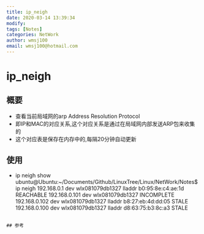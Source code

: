 ```yaml
---
title: ip_neigh
date: 2020-03-14 13:39:34
modify: 
tags: [Notes]
categories: NetWork
author: wmsj100
email: wmsj100@hotmail.com
---
```


# ip_neigh

## 概要

- 查看当前局域网的arp Address Resolution Protocol
- 即IP和MAC的对应关系,这个对应关系是通过在局域网内部发送ARP包来收集的
- 这个对应表是保存在内存中的,每隔20分钟自动更新

## 使用

- ip neigh show
ubuntu@Ubuntu:~/Documents/Github/LinuxTree/Linux/NetWork/Notes$ ip neigh
192.168.0.1 dev wlx081079db1327 lladdr b0:95:8e:c4:ae:1d REACHABLE
192.168.0.101 dev wlx081079db1327  INCOMPLETE
192.168.0.102 dev wlx081079db1327 lladdr b8:27:eb:4d:dd:05 STALE
192.168.0.100 dev wlx081079db1327 lladdr d8:63:75:b3:8c:a3 STALE
```

## 参考

